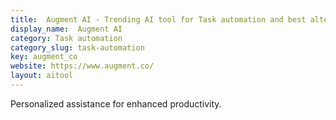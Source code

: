 ```yaml
---
title:  Augment AI - Trending AI tool for Task automation and best alternatives
display_name:  Augment AI
category: Task automation
category_slug: task-automation
key: augment_co
website: https://www.augment.co/
layout: aitool
---
```


Personalized assistance for enhanced productivity.
